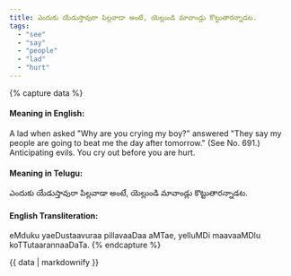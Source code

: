 ```yaml
---
title: ఎందుకు యేడుస్తావురా పిల్లవాడా అంటే, యెల్లుండి మావాండ్లు కొట్టుతారన్నాడట.
tags:
  - "see"
  - "say"
  - "people"
  - "lad"
  - "hurt"
---
```


{% capture data %}
#### Meaning in English:
A lad when asked "Why are you crying my boy?" answered "They say my people are going to beat me the day after tomorrow."
(See No. 691.)
Anticipating evils.
You cry out before you are hurt.

#### Meaning in Telugu:
ఎందుకు యేడుస్తావురా పిల్లవాడా అంటే, యెల్లుండి మావాండ్లు కొట్టుతారన్నాడట.

#### English Transliteration:
eMduku yaeDustaavuraa pillavaaDaa aMTae, yelluMDi maavaaMDlu koTTutaarannaaDaTa.
{% endcapture %}

{{ data | markdownify }}

